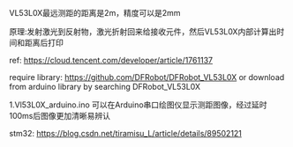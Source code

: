 VL53L0X最远测距的距离是2m，精度可以是2mm

原理:发射激光到反射物，激光折射回来给接收元件，然后VL53L0X内部计算出时间和距离后打印

ref: https://cloud.tencent.com/developer/article/1761137 

require library:
https://github.com/DFRobot/DFRobot_VL53L0X
or download from arduino library by searching DFRobot_VL53L0X

1.Vl53L0X_arduino.ino
可以在Arduino串口绘图仪显示测距图像，经过延时100ms后图像更加清晰易辨认


stm32: https://blog.csdn.net/tiramisu_L/article/details/89502121

